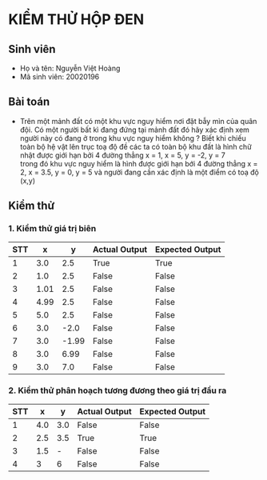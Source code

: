 # KIỂM THỬ HỘP ĐEN
## Sinh viên
- Họ và tên: Nguyễn Việt Hoàng
- Mã sinh viên: 20020196
## Bài toán
- Trên một mảnh đất có một khu vực nguy hiểm nơi đặt bẫy mìn của quân đội. Có một người bất kì đang đứng tại mảnh đất đó hãy xác định xem người này có đang ở trong khu vực nguy hiểm không ?
Biết khi chiếu toàn bộ hệ vật lên trục toạ độ đề các ta có toàn bộ khu đất là hình chữ nhật được giới hạn bởi 4 đường thẳng x = 1, x = 5, y = -2, y = 7  
trong đó khu vực nguy hiểm là hình được giới hạn bới 4 đường thẳng x = 2, x = 3.5, y = 0, y = 5
và người đang cần xác định là một điểm có toạ độ (x,y)
## Kiểm thử
### 1. Kiểm thử giá trị biên
|STT|x|y|Actual Output|Expected Output|
|---|---|---|---|---|
|1|3.0|2.5|True|True|
|2|1.0|2.5|False|False|
|3|1.01|2.5|False|False|
|4|4.99|2.5|False|False|
|5|5.0|2.5|False|False|
|6|3.0|-2.0|False|False|
|7|3.0|-1.99|False|False|
|8|3.0|6.99|False|False|
|9|3.0|7.0|False|False|
### 2. Kiểm thử phân hoạch tương đương theo giá trị đầu ra
|STT|x|y|Actual Output|Expected Output|
|---|---|---|---|---|
|1|4.0|3.0|False|False|
|2|2.5|3.5|True|True|
|3|1.5|-|False|False|
|4|3|6|False|False|
